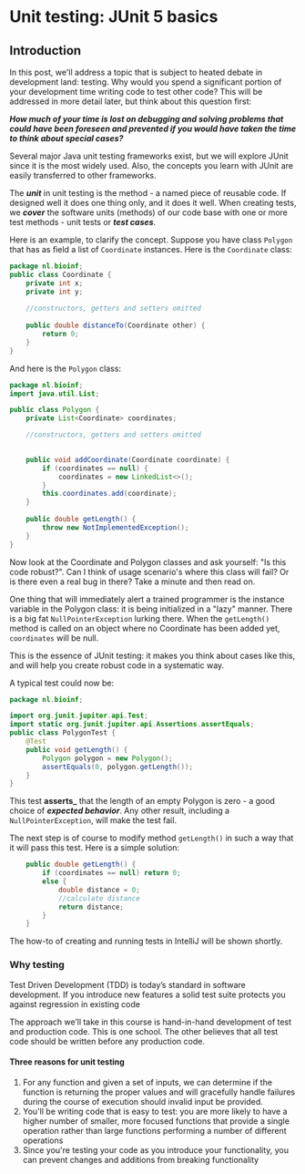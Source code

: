 # Unit testing: JUnit 5 basics

## Introduction

In this post, we'll address a topic that is subject to heated debate in development land: testing.
Why would you spend a significant portion of your development time writing code to test other code?
This will be addressed in more detail later, but think about this question first:

**_How much of your time is lost on debugging and solving problems that could have been foreseen and prevented if you would have taken the time to think about special cases?_**

Several major Java unit testing frameworks exist, but we will explore JUnit since it is the most widely used. Also, the concepts you learn with JUnit are easily transferred to other frameworks.

The **_unit_** in unit testing is the method - a named piece of reusable code. If designed well it does one thing only, and it does it well. When creating tests, we **_cover_** the software units (methods) of our code base with one or more test methods - unit tests or **_test cases_**.

Here is an example, to clarify the concept. Suppose you have class `Polygon` that has as field a list of `Coordinate` instances. Here is the `Coordinate` class:

```java
package nl.bioinf;
public class Coordinate {
    private int x;
    private int y;
    
    //constructors, getters and setters omitted
    
    public double distanceTo(Coordinate other) {
        return 0;
    }
}
```

And here is the `Polygon` class:

```java
package nl.bioinf;
import java.util.List;

public class Polygon {
    private List<Coordinate> coordinates;

    //constructors, getters and setters omitted
    

    public void addCoordinate(Coordinate coordinate) {
        if (coordinates == null) {
            coordinates = new LinkedList<>();
        }
        this.coordinates.add(coordinate);
    }
    
    public double getLength() {
        throw new NotImplementedException();
    }
}
```

Now look at the Coordinate and Polygon classes and ask yourself: "Is this code robust?". Can I think of usage scenario's where this class will fail? Or is there even a real bug in there? Take a minute and then read on.

One thing that will immediately alert a trained programmer is the instance variable in the Polygon class: it is being initialized in a "lazy" manner. There is a big fat `NullPointerException` lurking there. When the `getLength()` method is called on an object where no Coordinate has been added yet, `coordinates` will be null.

This is the essence of JUnit testing: it makes you think about cases like this, and will help you create robust code in a systematic way.

A typical test could now be:

```java
package nl.bioinf;

import org.junit.jupiter.api.Test;
import static org.junit.jupiter.api.Assertions.assertEquals;
public class PolygonTest {
    @Test
    public void getLength() {
        Polygon polygon = new Polygon();
        assertEquals(0, polygon.getLength());
    }
}
```

This test **asserts_** that the length of an empty Polygon is zero - a good choice of **_expected behavior_**. Any other result, including a `NullPointerException`, will make the test fail.

The next step is of course to modify method `getLength()` in such a way that it will pass this test. Here is a simple solution:

```java
    public double getLength() {
        if (coordinates == null) return 0;
        else {
            double distance = 0;
            //calculate distance
            return distance;
        }
    }
```

The how-to of creating and running tests in IntelliJ will be shown shortly.

### Why testing

Test Driven Development (TDD) is today’s standard in software development. 
If you introduce new features a solid test suite protects you against regression in existing code

The approach we’ll take in this course is hand-in-hand development of test and production code. This is one school. The other believes that all test code should be written before any production code.

#### Three reasons for unit testing

1. For any function and given a set of inputs, we can determine if the function is returning the proper values and will gracefully handle failures during the course of execution should invalid input be provided.
2. You'll be writing code that is easy to test: you are more likely to have a higher number of smaller, more focused functions that provide a single operation rather than large functions performing a number of different operations
3. Since you're testing your code as you introduce your functionality, you can prevent changes and additions from breaking functionality
